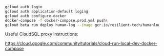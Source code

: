 ```bash
gcloud auth login
gcloud auth application-default loging
gcloud auth configure-docker
docker-compose -f docker-compose.prod.yml push\
gcloud beta run deploy human-log --image gcr.io/resilient-tech/humanlog --platform managed
```


Useful CloudSQL proxy instructions:

https://cloud.google.com/community/tutorials/cloud-run-local-dev-docker-compose